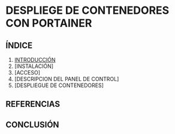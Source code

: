 # DESPLIEGE DE CONTENEDORES CON PORTAINER

## ÍNDICE
1. [INTRODUCCIÓN](https://github.com/sergiolaguens/docker-portainer/blob/main/INTRODUCCION.md)
2. [INSTALACIÓN]
3. [ACCESO]
4. [DESCRIPCION DEL PANEL DE CONTROL]
5. [DESPLIEGUE DE CONTENEDORES]

## REFERENCIAS


## CONCLUSIÓN
